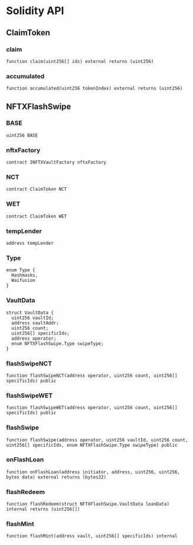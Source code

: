# Solidity API

## ClaimToken

### claim

```solidity
function claim(uint256[] ids) external returns (uint256)
```

### accumulated

```solidity
function accumulated(uint256 tokenIndex) external returns (uint256)
```

## NFTXFlashSwipe

### BASE

```solidity
uint256 BASE
```

### nftxFactory

```solidity
contract INFTXVaultFactory nftxFactory
```

### NCT

```solidity
contract ClaimToken NCT
```

### WET

```solidity
contract ClaimToken WET
```

### tempLender

```solidity
address tempLender
```

### Type

```solidity
enum Type {
  Hashmasks,
  Waifusion
}
```

### VaultData

```solidity
struct VaultData {
  uint256 vaultId;
  address vaultAddr;
  uint256 count;
  uint256[] specificIds;
  address operator;
  enum NFTXFlashSwipe.Type swipeType;
}
```

### flashSwipeNCT

```solidity
function flashSwipeNCT(address operator, uint256 count, uint256[] specificIds) public
```

### flashSwipeWET

```solidity
function flashSwipeWET(address operator, uint256 count, uint256[] specificIds) public
```

### flashSwipe

```solidity
function flashSwipe(address operator, uint256 vaultId, uint256 count, uint256[] specificIds, enum NFTXFlashSwipe.Type swipeType) public
```

### onFlashLoan

```solidity
function onFlashLoan(address initiator, address, uint256, uint256, bytes data) external returns (bytes32)
```

### flashRedeem

```solidity
function flashRedeem(struct NFTXFlashSwipe.VaultData loanData) internal returns (uint256[])
```

### flashMint

```solidity
function flashMint(address vault, uint256[] specificIds) internal
```

